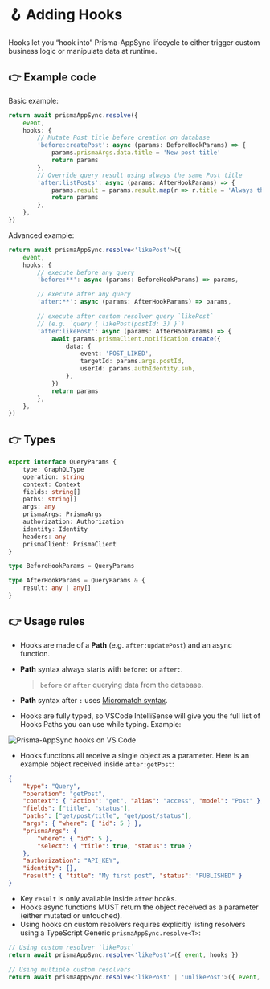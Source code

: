 # 🪝 Adding Hooks

Hooks let you “hook into” Prisma-AppSync lifecycle to either trigger custom business logic or manipulate data at runtime.

## 👉 Example code

Basic example:

```ts
return await prismaAppSync.resolve({
    event,
    hooks: {
        // Mutate Post title before creation on database
        'before:createPost': async (params: BeforeHookParams) => {
            params.prismaArgs.data.title = 'New post title'
            return params
        },
        // Override query result using always the same Post title
        'after:listPosts': async (params: AfterHookParams) => {
            params.result = params.result.map(r => r.title = 'Always the same title')
            return params
        },
    },
})
```

Advanced example:

```ts
return await prismaAppSync.resolve<'likePost'>({
    event,
    hooks: {
        // execute before any query
        'before:**': async (params: BeforeHookParams) => params,

        // execute after any query
        'after:**': async (params: AfterHookParams) => params,

        // execute after custom resolver query `likePost`
        // (e.g. `query { likePost(postId: 3) }`)
        'after:likePost': async (params: AfterHookParams) => {
            await params.prismaClient.notification.create({
                data: {
                    event: 'POST_LIKED',
                    targetId: params.args.postId,
                    userId: params.authIdentity.sub,
                },
            })
            return params
        },
    },
})
```

## 👉 Types

```ts
export interface QueryParams {
    type: GraphQLType
    operation: string
    context: Context
    fields: string[]
    paths: string[]
    args: any
    prismaArgs: PrismaArgs
    authorization: Authorization
    identity: Identity
    headers: any
    prismaClient: PrismaClient
}

type BeforeHookParams = QueryParams

type AfterHookParams = QueryParams & {
    result: any | any[]
}
```

## 👉 Usage rules

- Hooks are made of a **Path** (e.g. `after:updatePost`) and an async function.
- **Path** syntax always starts with `before:` or `after:`.

    > `before` or `after` querying data from the database.

- **Path** syntax after `:` uses [Micromatch syntax](https://github.com/micromatch/micromatch).
- Hooks are fully typed, so VSCode IntelliSense will give you the full list of Hooks Paths you can use while typing. Example:

![Prisma-AppSync hooks on VS Code](/guides/hooks-autocompletion.png)

- Hooks functions all receive a single object as a parameter. Here is an example object received inside `after:getPost`:

```json
{
    "type": "Query",
    "operation": "getPost",
    "context": { "action": "get", "alias": "access", "model": "Post" },
    "fields": ["title", "status"],
    "paths": ["get/post/title", "get/post/status"],
    "args": { "where": { "id": 5 } },
    "prismaArgs": {
        "where": { "id": 5 },
        "select": { "title": true, "status": true }
    },
    "authorization": "API_KEY",
    "identity": {},
    "result": { "title": "My first post", "status": "PUBLISHED" }
}
```

- Key `result` is only available inside `after` hooks.
- Hooks async functions MUST return the object received as a parameter (either mutated or untouched).
- Using hooks on custom resolvers requires explicitly listing resolvers using a TypeScript Generic `prismaAppSync.resolve<T>`:

```ts
// Using custom resolver `likePost`
return await prismaAppSync.resolve<'likePost'>({ event, hooks })

// Using multiple custom resolvers
return await prismaAppSync.resolve<'likePost' | 'unlikePost'>({ event, hooks })
```

